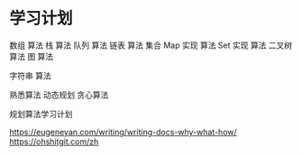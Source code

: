 # 学习计划

  数组  算法
  栈 算法
  队列  算法
  链表  算法
  集合 
    Map 实现 算法
    Set 实现 算法
  二叉树 算法
  图 算法 

  字符串 算法
 
熟悉算法
  动态规划
  贪心算法


规划算法学习计划






https://eugeneyan.com/writing/writing-docs-why-what-how/
https://ohshitgit.com/zh














